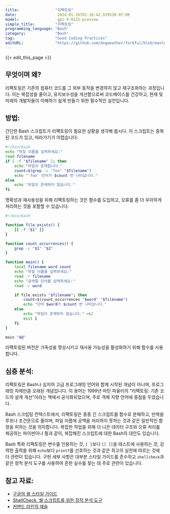 ```yaml
---
title:                "리팩토링"
date:                  2024-01-26T01:16:42.939538-07:00
model:                 gpt-4-0125-preview
simple_title:         "리팩토링"
programming_language: "Bash"
category:             "Bash"
tag:                  "Good Coding Practices"
editURL:              "https://github.com/dogweather/forkful/blob/master/content/ko/bash/refactoring.md"
---
```


{{< edit_this_page >}}

## 무엇이며 왜?
리팩토링은 기존의 컴퓨터 코드를 그 외부 동작을 변경하지 않고 재구조화하는 과정입니다. 이는 복잡성을 줄이고, 유지보수성을 개선함으로써 코드베이스를 건강하고, 현재 및 미래의 개발자들이 이해하기 쉽게 만들기 위한 필수적인 실천입니다.

## 방법:
간단한 Bash 스크립트가 리팩토링이 필요한 상황을 생각해 봅시다. 이 스크립트는 중복된 코드가 있고, 따라가기가 어렵습니다:

```Bash
#!/bin/bash
echo "파일 이름을 입력하세요:"
read filename
if [ -f "$filename" ]; then
    echo "파일이 존재합니다."
    count=$(grep -c "foo" "$filename")
    echo "'foo' 단어가 $count 번 나타납니다."
else
    echo "파일이 존재하지 않습니다."
fi
```

명확성과 재사용성을 위해 리팩토링하는 것은 함수를 도입하고, 오류를 좀 더 우아하게 처리하는 것을 포함할 수 있습니다:

```Bash
#!/bin/bash

function file_exists() {
    [[ -f "$1" ]]
}

function count_occurrences() {
    grep -c "$1" "$2"
}

function main() {
    local filename word count
    echo "파일 이름을 입력하세요:"
    read -r filename
    echo "검색할 단어를 입력하세요:"
    read -r word

    if file_exists "$filename"; then
        count=$(count_occurrences "$word" "$filename")
        echo "단어 $word가 $count 번 나타납니다."
    else
        echo "파일이 존재하지 않습니다." >&2
        exit 1
    fi
}

main "$@"
```

리팩토링된 버전은 가독성을 향상시키고 재사용 가능성을 활성화하기 위해 함수를 사용합니다.

## 심층 분석:
리팩토링은 Bash나 심지어 고급 프로그래밍 언어와 함께 시작된 개념이 아니며, 프로그래밍 자체만큼 오래된 개념입니다. 이 용어는 1999년 마틴 파울러의 "리팩토링: 기존 코드의 설계 개선"이라는 책에서 공식화되었으며, 주로 객체 지향 언어에 중점을 두었습니다.

Bash 스크립팅 컨텍스트에서, 리팩토링은 종종 긴 스크립트를 함수로 분해하고, 반복을 루프나 조건문으로 줄이며, 파일 이름에 공백을 처리하지 못하는 것과 같은 일반적인 함정을 피하는 것을 의미합니다. 복잡한 작업을 위해 더 나은 데이터 구조와 오류 처리를 제공하는 파이썬이나 펄과 같이, 복잡해진 스크립트에 대한 Bash의 대안도 있습니다.

Bash 특화 리팩토링은 변수를 인용하는 것, `[ ]`보다 `[[ ]]`을 테스트에 사용하는 것, 강력한 출력을 위해 `echo`보다 `printf`를 선호하는 것과 같은 최고의 실천에 따르는 것에 더 관련이 있습니다. 구현 세부 사항은 대부분 스타일 가이드를 준수하고 `shellcheck`과 같은 정적 분석 도구를 사용하여 흔한 실수를 찾는 데 주로 관련이 있습니다.

## 참고 자료:
- [구글의 쉘 스타일 가이드](https://google.github.io/styleguide/shellguide.html)
- [ShellCheck, 쉘 스크립트를 위한 정적 분석 도구](https://www.shellcheck.net/)
- [커맨드 라인의 예술](https://github.com/jlevy/the-art-of-command-line)